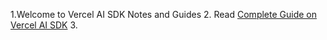 1.Welcome to Vercel AI SDK Notes and Guides
2. Read [Complete Guide on Vercel AI SDK](https://github.com/Gen-AI-Developer/vercel-ai-sdk/blob/main/A%20Complete%20Guide%20to%20Vercel%E2%80%99s%20AI%20SDK%20A%20Step-by-Step%20Tutorial%20for%20AI%20App%20Development.md)
3. 
